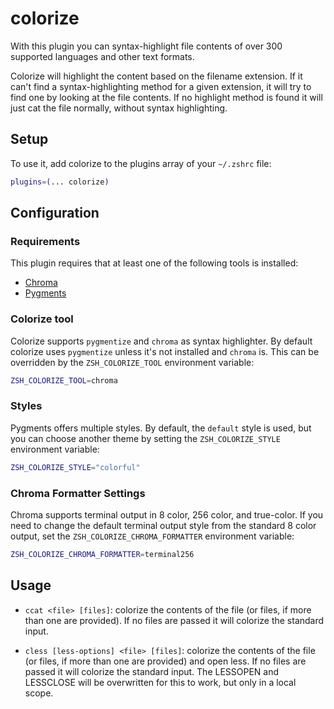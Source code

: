 # colorize

With this plugin you can syntax-highlight file contents of over 300 supported
languages and other text formats.

Colorize will highlight the content based on the filename extension. If it can't
find a syntax-highlighting method for a given extension, it will try to find one
by looking at the file contents. If no highlight method is found it will just
cat the file normally, without syntax highlighting.

## Setup

To use it, add colorize to the plugins array of your `~/.zshrc` file:

```sh
plugins=(... colorize)
```

## Configuration

### Requirements

This plugin requires that at least one of the following tools is installed:

-   [Chroma](HTTPS://GitHub.Com/alecthomas/chroma)
-   [Pygments](https://pygments.org/download/)

### Colorize tool

Colorize supports `pygmentize` and `chroma` as syntax highlighter. By default
colorize uses `pygmentize` unless it's not installed and `chroma` is. This can
be overridden by the `ZSH_COLORIZE_TOOL` environment variable:

```sh
ZSH_COLORIZE_TOOL=chroma
```

### Styles

Pygments offers multiple styles. By default, the `default` style is used, but
you can choose another theme by setting the `ZSH_COLORIZE_STYLE` environment
variable:

```sh
ZSH_COLORIZE_STYLE="colorful"
```

### Chroma Formatter Settings

Chroma supports terminal output in 8 color, 256 color, and true-color. If you
need to change the default terminal output style from the standard 8 color
output, set the `ZSH_COLORIZE_CHROMA_FORMATTER` environment variable:

```sh
ZSH_COLORIZE_CHROMA_FORMATTER=terminal256
```

## Usage

-   `ccat <file> [files]`: colorize the contents of the file (or files, if more
    than one are provided). If no files are passed it will colorize the standard
    input.

-   `cless [less-options] <file> [files]`: colorize the contents of the file (or
    files, if more than one are provided) and open less. If no files are passed
    it will colorize the standard input. The LESSOPEN and LESSCLOSE will be
    overwritten for this to work, but only in a local scope.
